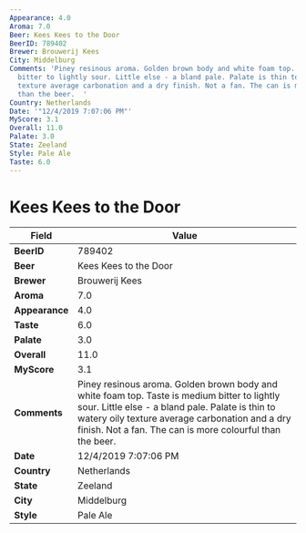 ```yaml
---
Appearance: 4.0
Aroma: 7.0
Beer: Kees Kees to the Door
BeerID: 789402
Brewer: Brouwerij Kees
City: Middelburg
Comments: 'Piney resinous aroma. Golden brown body and white foam top. Taste is medium
  bitter to lightly sour. Little else - a bland pale. Palate is thin to watery oily
  texture average carbonation and a dry finish. Not a fan. The can is more colourful
  than the beer.  '
Country: Netherlands
Date: '"12/4/2019 7:07:06 PM"'
MyScore: 3.1
Overall: 11.0
Palate: 3.0
State: Zeeland
Style: Pale Ale
Taste: 6.0
---
```


# Kees Kees to the Door

| Field         | Value |
|---------------|-------|
| **BeerID** | 789402 |
| **Beer** | Kees Kees to the Door |
| **Brewer** | Brouwerij Kees |
| **Aroma** | 7.0 |
| **Appearance** | 4.0 |
| **Taste** | 6.0 |
| **Palate** | 3.0 |
| **Overall** | 11.0 |
| **MyScore** | 3.1 |
| **Comments** | Piney resinous aroma. Golden brown body and white foam top. Taste is medium bitter to lightly sour. Little else - a bland pale. Palate is thin to watery oily texture average carbonation and a dry finish. Not a fan. The can is more colourful than the beer.   |
| **Date** | 12/4/2019 7:07:06 PM |
| **Country** | Netherlands |
| **State** | Zeeland |
| **City** | Middelburg |
| **Style** | Pale Ale |
